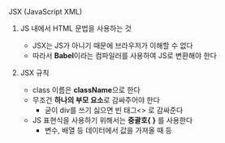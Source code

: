 JSX (JavaScript XML)
1. JS 내에서 HTML 문법을 사용하는 것
    - JSX는 JS가 아니기 때문에 브라우저가 이해할 수 없다
    - 따라서 **Babel**이라는 컴파일러를 사용하여 JS로 변환해야 한다

2. JSX 규칙
   - class 이름은 **className**으로 한다
   - 무조건 **하나의 부모 요소**로 감싸주어야 한다
     - 굳이 div를 쓰기 싫으면 빈 태그<> 로 감싸준다
   - JS 표현식을 사용하기 위해서는 **중괄호{ }** 를 사용한다
     - 변수, 배열 등 데이터에서 값을 가져올 때 등